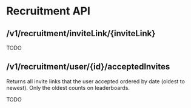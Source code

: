 # Recruitment API

## /v1/recruitment/inviteLink/{inviteLink}

TODO

## /v1/recruitment/user/{id}/acceptedInvites

Returns all invite links that the user accepted ordered by date (oldest to newest). Only the oldest counts on leaderboards.

TODO

